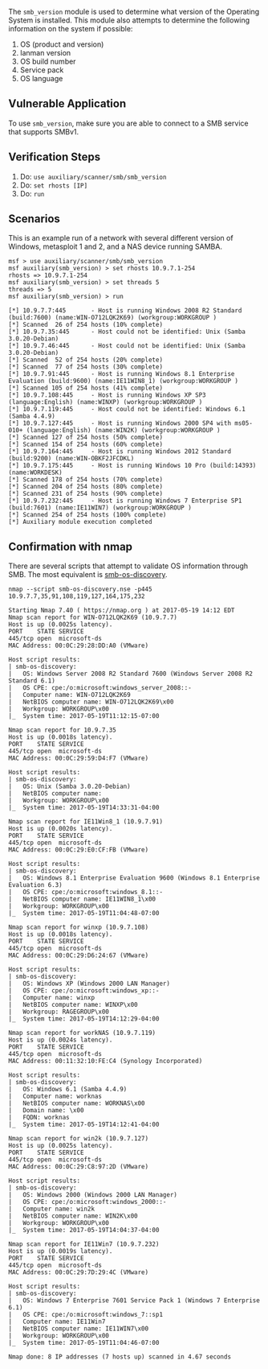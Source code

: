 The `smb_version` module is used to determine what version of the Operating System is installed.
This module also attempts to determine the following information on the system if possible:

1. OS (product and version)
2. lanman version
3. OS build number
4. Service pack
5. OS language

## Vulnerable Application

To use `smb_version`, make sure you are able to connect to a SMB service that supports SMBv1.

## Verification Steps

1. Do: ```use auxiliary/scanner/smb/smb_version``` 
2. Do: ```set rhosts [IP]```
3. Do: ```run```

## Scenarios

This is an example run of a network with several different version of Windows, metasploit 1 and 2, and a NAS device running SAMBA.

```
msf > use auxiliary/scanner/smb/smb_version 
msf auxiliary(smb_version) > set rhosts 10.9.7.1-254
rhosts => 10.9.7.1-254
msf auxiliary(smb_version) > set threads 5
threads => 5
msf auxiliary(smb_version) > run

[*] 10.9.7.7:445       - Host is running Windows 2008 R2 Standard (build:7600) (name:WIN-O712LQK2K69) (workgroup:WORKGROUP )
[*] Scanned  26 of 254 hosts (10% complete)
[*] 10.9.7.35:445      - Host could not be identified: Unix (Samba 3.0.20-Debian)
[*] 10.9.7.46:445      - Host could not be identified: Unix (Samba 3.0.20-Debian)
[*] Scanned  52 of 254 hosts (20% complete)
[*] Scanned  77 of 254 hosts (30% complete)
[*] 10.9.7.91:445      - Host is running Windows 8.1 Enterprise Evaluation (build:9600) (name:IE11WIN8_1) (workgroup:WORKGROUP )
[*] Scanned 105 of 254 hosts (41% complete)
[*] 10.9.7.108:445     - Host is running Windows XP SP3 (language:English) (name:WINXP) (workgroup:WORKGROUP )
[*] 10.9.7.119:445     - Host could not be identified: Windows 6.1 (Samba 4.4.9)
[*] 10.9.7.127:445     - Host is running Windows 2000 SP4 with ms05-010+ (language:English) (name:WIN2K) (workgroup:WORKGROUP )
[*] Scanned 127 of 254 hosts (50% complete)
[*] Scanned 154 of 254 hosts (60% complete)
[*] 10.9.7.164:445     - Host is running Windows 2012 Standard (build:9200) (name:WIN-OBKF2JFCDKL)
[*] 10.9.7.175:445     - Host is running Windows 10 Pro (build:14393) (name:WORKDESK)
[*] Scanned 178 of 254 hosts (70% complete)
[*] Scanned 204 of 254 hosts (80% complete)
[*] Scanned 231 of 254 hosts (90% complete)
[*] 10.9.7.232:445     - Host is running Windows 7 Enterprise SP1 (build:7601) (name:IE11WIN7) (workgroup:WORKGROUP )
[*] Scanned 254 of 254 hosts (100% complete)
[*] Auxiliary module execution completed
```

## Confirmation with nmap

There are several scripts that attempt to validate OS information through SMB.  The most equivalent is [smb-os-discovery](https://nmap.org/nsedoc/scripts/smb-os-discovery.html).

```
nmap --script smb-os-discovery.nse -p445 10.9.7.7,35,91,108,119,127,164,175,232

Starting Nmap 7.40 ( https://nmap.org ) at 2017-05-19 14:12 EDT
Nmap scan report for WIN-O712LQK2K69 (10.9.7.7)
Host is up (0.0025s latency).
PORT    STATE SERVICE
445/tcp open  microsoft-ds
MAC Address: 00:0C:29:28:DD:A0 (VMware)

Host script results:
| smb-os-discovery: 
|   OS: Windows Server 2008 R2 Standard 7600 (Windows Server 2008 R2 Standard 6.1)
|   OS CPE: cpe:/o:microsoft:windows_server_2008::-
|   Computer name: WIN-O712LQK2K69
|   NetBIOS computer name: WIN-O712LQK2K69\x00
|   Workgroup: WORKGROUP\x00
|_  System time: 2017-05-19T11:12:15-07:00

Nmap scan report for 10.9.7.35
Host is up (0.0018s latency).
PORT    STATE SERVICE
445/tcp open  microsoft-ds
MAC Address: 00:0C:29:59:D4:F7 (VMware)

Host script results:
| smb-os-discovery: 
|   OS: Unix (Samba 3.0.20-Debian)
|   NetBIOS computer name: 
|   Workgroup: WORKGROUP\x00
|_  System time: 2017-05-19T14:33:31-04:00

Nmap scan report for IE11Win8_1 (10.9.7.91)
Host is up (0.0020s latency).
PORT    STATE SERVICE
445/tcp open  microsoft-ds
MAC Address: 00:0C:29:E0:CF:FB (VMware)

Host script results:
| smb-os-discovery: 
|   OS: Windows 8.1 Enterprise Evaluation 9600 (Windows 8.1 Enterprise Evaluation 6.3)
|   OS CPE: cpe:/o:microsoft:windows_8.1::-
|   NetBIOS computer name: IE11WIN8_1\x00
|   Workgroup: WORKGROUP\x00
|_  System time: 2017-05-19T11:04:48-07:00

Nmap scan report for winxp (10.9.7.108)
Host is up (0.0018s latency).
PORT    STATE SERVICE
445/tcp open  microsoft-ds
MAC Address: 00:0C:29:D6:24:67 (VMware)

Host script results:
| smb-os-discovery: 
|   OS: Windows XP (Windows 2000 LAN Manager)
|   OS CPE: cpe:/o:microsoft:windows_xp::-
|   Computer name: winxp
|   NetBIOS computer name: WINXP\x00
|   Workgroup: RAGEGROUP\x00
|_  System time: 2017-05-19T14:12:29-04:00

Nmap scan report for workNAS (10.9.7.119)
Host is up (0.0024s latency).
PORT    STATE SERVICE
445/tcp open  microsoft-ds
MAC Address: 00:11:32:10:FE:C4 (Synology Incorporated)

Host script results:
| smb-os-discovery: 
|   OS: Windows 6.1 (Samba 4.4.9)
|   Computer name: worknas
|   NetBIOS computer name: WORKNAS\x00
|   Domain name: \x00
|   FQDN: worknas
|_  System time: 2017-05-19T14:12:41-04:00

Nmap scan report for win2k (10.9.7.127)
Host is up (0.0025s latency).
PORT    STATE SERVICE
445/tcp open  microsoft-ds
MAC Address: 00:0C:29:C8:97:2D (VMware)

Host script results:
| smb-os-discovery: 
|   OS: Windows 2000 (Windows 2000 LAN Manager)
|   OS CPE: cpe:/o:microsoft:windows_2000::-
|   Computer name: win2k
|   NetBIOS computer name: WIN2K\x00
|   Workgroup: WORKGROUP\x00
|_  System time: 2017-05-19T14:04:37-04:00

Nmap scan report for IE11Win7 (10.9.7.232)
Host is up (0.0019s latency).
PORT    STATE SERVICE
445/tcp open  microsoft-ds
MAC Address: 00:0C:29:7D:29:4C (VMware)

Host script results:
| smb-os-discovery: 
|   OS: Windows 7 Enterprise 7601 Service Pack 1 (Windows 7 Enterprise 6.1)
|   OS CPE: cpe:/o:microsoft:windows_7::sp1
|   Computer name: IE11Win7
|   NetBIOS computer name: IE11WIN7\x00
|   Workgroup: WORKGROUP\x00
|_  System time: 2017-05-19T11:04:46-07:00

Nmap done: 8 IP addresses (7 hosts up) scanned in 4.67 seconds

```
